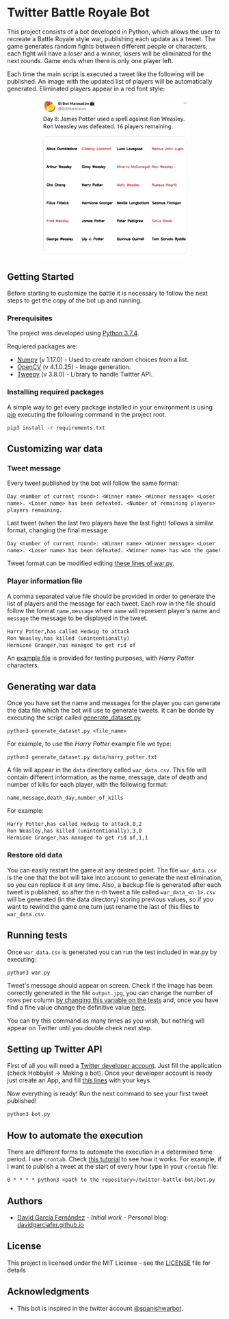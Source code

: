 # Twitter Battle Royale Bot

This project consists of a bot developed in Python, which allows the user to recreate a Battle Royale style war, publishing each update as a tweet. The game generates random fights between different people or characters, each fight will have a loser and a winner, losers will be eliminated for the next rounds. Game ends when there is only one player left.

Each time the main script is executed a tweet like the following will be published. An image with the updated list of players will be automatically generated. Eliminated players appear in a red font style:

<p align="center">
    <img alt="Tweet example" src="readme/tweet_example.png" width="350px">
</p>

## Getting Started

Before starting to customize the battle it is necessary to follow the next steps to get the copy of the bot up and running.

### Prerequisites

The project was developed using [Python 3.7.4](https://www.python.org/downloads/).

Requiered packages are:

* [Numpy](https://www.numpy.org/) (v 1.17.0) -  Used to create random choices from a list.
* [OpenCV](https://opencv.org/) (v 4.1.0.25) -  Image generation.
* [Tweepy](https://www.tweepy.org/) (v 3.8.0) - Library to handle Twitter API.

### Installing required packages

A simple way to get every package installed in your environment is using [pip](https://pypi.org/project/pip/) executing the following command in the project root.

```
pip3 install -r requirements.txt
```

## Customizing war data

### Tweet message

Every tweet published by the bot will follow the same format:

```
Day <number of current round>: <Winner name> <Winner message> <Loser name>. <Loser name> has been defeated. <Number of remaining players> players remaining.
```

Last tweet (when the last two players have the last fight) follows a similar format, changing the final message:

```
Day <number of current round>: <Winner name> <Winner message> <Loser name>. <Loser name> has been defeated. <Winner name> has won the game!
```

Tweet format can be modified editing [these lines of war.py](https://github.com/DavidGarciaFer/twitter-battle-bot/blob/d1d5444f4b5636e41dc1bb38f99876dbd508502e/war.py#L109-113).

### Player information file

A comma separated value file should be provided in order to generate the list of players and the message for each tweet. Each row in the file should follow the format ```name,message``` where ```name``` will represent player's name and ```message``` the message to be displayed in the tweet. 

```
Harry Potter,has called Hedwig to attack
Ron Weasley,has killed (unintentionally)
Hermione Granger,has managed to get rid of
```

An [example file](data/harry_potter.txt) is provided for testing purposes, with *Harry Potter* characters.

## Generating war data

Once you have set the name and messages for the player you can generate the data file which the bot will use to generate tweets. It can be donde by executing the script called [generate_dataset.py](generate_dataset.py).

```
python3 generate_dataset.py <file_name>
```

For example, to use the *Harry Potter* example file we type:

```
python3 generate_dataset.py data/harry_potter.txt
```

A file will appear in the ```data``` directory called ```war_data.csv```. This file will contain different information, as the name, message, date of death and number of kills for each player, with the following format:

```
name,message,death_day,number_of_kills
```

For example:

```
Harry Potter,has called Hedwig to attack,0,2
Ron Weasley,has killed (unintentionally),3,0
Hermione Granger,has managed to get rid of,1,1
```

### Restore old data

You can easily restart the game at any desired point. The file ```war_data.csv``` is the one that the bot will take into account to generate the next elimination, so you can replace it at any time. Also, a backup file is generated after each tweet is published, so after the n-th tweet a file called ```war_data_<n-1>.csv``` will be generated (in the data directory) storing previous values, so if you want to rewind the game one turn just rename the last of this files to ```war_data.csv```.

## Running tests

Once ```war_data.csv``` is generated you can run the test included in war.py by executing:
```
python3 war.py
```
Tweet's message should appear on screen. Check if the image has been correctly generated in the file ```output.jpg```, you can change the number of rows per column [by changing this variable on the tests](https://github.com/DavidGarciaFer/twitter-battle-bot/blob/master/war.py#L155) and, once you have find a fine value change the definitive value [here](https://github.com/DavidGarciaFer/twitter-battle-bot/blob/master/bot.py#L9). 

You can try this command as many times as you wish, but nothing will appear on Twitter until you double check next step.

## Setting up Twitter API

First of all you will need a [Twitter developer account](https://developer.twitter.com/en/apply-for-access). Just fill the application (check Hobbyist -> Making a bot). Once your developer account is ready just create an App, and fill [this lines](https://github.com/DavidGarciaFer/twitter-battle-bot/blob/master/bot.py#L19) with your keys.

Now everything is ready! Run the next command to see your first tweet published!

```
python3 bot.py
```

## How to automate the execution

There are different forms to automate the execution in a determined time period. I use ```crontab```. Check [this tutorial](https://www.howtogeek.com/101288/how-to-schedule-tasks-on-linux-an-introduction-to-crontab-files/) to see how it works. For example, if I want to publish a tweet at the start of every hour type in your ```crontab``` file:

```
0 * * * * python3 <path to the repository>/twitter-battle-bot/bot.py
```

## Authors

* [David García Fernández](https://github.com/DavidGarciaFer) - *Initial work* - Personal blog: [davidgarciafer.github.io](https://davidgarciafer.github.io)

## License

This project is licensed under the MIT License - see the [LICENSE](LICENSE) file for details

## Acknowledgments

* This bot is inspired in the twitter account [@spanishwarbot](https://twitter.com/spanishwarbot).
